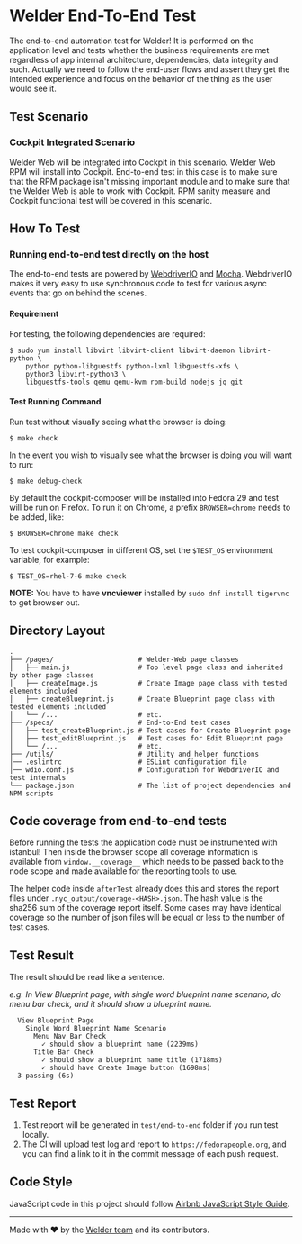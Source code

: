 # Welder End-To-End Test

The end-to-end automation test for Welder! It is performed on the application
level and tests whether the business requirements are met regardless of app
internal architecture, dependencies, data integrity and such. Actually we need
to follow the end-user flows and assert they get the intended experience and
focus on the behavior of the thing as the user would see it.

## Test Scenario

### Cockpit Integrated Scenario

Welder Web will be integrated into Cockpit in this scenario. Welder Web RPM
will install into Cockpit. End-to-end test in this case is to make sure that
the RPM package isn't missing important module and to make sure that the
Welder Web is able to work with Cockpit. RPM sanity measure and Cockpit
functional test will be covered in this scenario.

## How To Test

### Running end-to-end test directly on the host

The end-to-end tests are powered by [WebdriverIO](http://webdriver.io) and
[Mocha](https://mochajs.org/). WebdriverIO makes it very easy to use synchronous
code to test for various async events that go on behind the scenes.

#### Requirement

For testing, the following dependencies are required:

    $ sudo yum install libvirt libvirt-client libvirt-daemon libvirt-python \
        python python-libguestfs python-lxml libguestfs-xfs \
        python3 libvirt-python3 \
        libguestfs-tools qemu qemu-kvm rpm-build nodejs jq git

#### Test Running Command

Run test without visually seeing what the browser is doing:

    $ make check

In the event you wish to visually see what the browser is doing you will want to run:

    $ make debug-check

By default the cockpit-composer will be installed into Fedora 29 and test will be run on Firefox. To run it on Chrome, a prefix ```BROWSER=chrome``` needs to be added, like:

    $ BROWSER=chrome make check

To test cockpit-composer in different OS, set the `$TEST_OS` environment variable, for example:

    $ TEST_OS=rhel-7-6 make check

**NOTE:** You have to have **vncviewer** installed by ```sudo dnf install tigervnc``` to get browser out.

## Directory Layout

```shell
.
├── /pages/                     # Welder-Web page classes
│   ├── main.js                 # Top level page class and inherited by other page classes
│   ├── createImage.js          # Create Image page class with tested elements included
│   ├── createBlueprint.js      # Create Blueprint page class with tested elements included
│   └── /...                    # etc.
├── /specs/                     # End-to-End test cases
│   ├── test_createBlueprint.js # Test cases for Create Blueprint page
│   ├── test_editBlueprint.js   # Test cases for Edit Blueprint page
│   └── /...                    # etc.
├── /utils/                     # Utility and helper functions
│── .eslintrc                   # ESLint configuration file
│── wdio.conf.js                # Configuration for WebdriverIO and test internals
└── package.json                # The list of project dependencies and NPM scripts
```

## Code coverage from end-to-end tests

Before running the tests the application code must be instrumented with
istanbul! Then inside the browser scope all coverage information is available
from `window.__coverage__` which needs to be passed back to the node scope
and made available for the reporting tools to use.

The helper code inside
`afterTest` already does this and stores the report files under
`.nyc_output/coverage-<HASH>.json`. The hash value is the sha256 sum of the coverage
report itself. Some cases may have identical coverage so the number of json
files will be equal or less to the number of test cases.

## Test Result

The result should be read like a sentence.

*e.g. In View Blueprint page, with single word blueprint name scenario, do menu bar check, and it should show a blueprint name.*

```shell
  View Blueprint Page
    Single Word Blueprint Name Scenario
      Menu Nav Bar Check
        ✓ should show a blueprint name (2239ms)
      Title Bar Check
        ✓ should show a blueprint name title (1718ms)
        ✓ should have Create Image button (1698ms)
  3 passing (6s)
```

## Test Report

1. Test report will be generated in ```test/end-to-end``` folder if you run test locally.
2. The CI will upload test log and report to ```https://fedorapeople.org```, and you can find a link to it in the commit message of each push request.

## Code Style

JavaScript code in this project should follow
[Airbnb JavaScript Style Guide](https://github.com/airbnb/javascript).

---
Made with ♥ by the [Welder team](https://github.com/orgs/weldr/people) and its
contributors.
